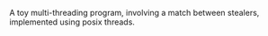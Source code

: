 A toy multi-threading program, involving a match between stealers,
implemented using posix threads.
